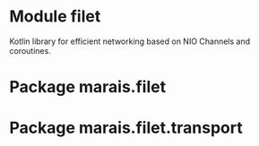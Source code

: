 # Module filet
Kotlin library for efficient networking based on NIO Channels and coroutines.

# Package marais.filet

# Package marais.filet.transport

